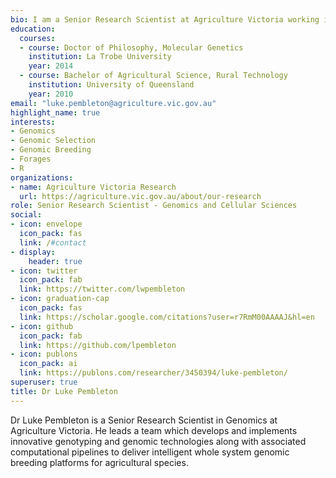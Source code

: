 ```yaml
---
bio: I am a Senior Research Scientist at Agriculture Victoria working in Genomics and Cellular Sciences of agricultural forages and crops.
education:
  courses:
  - course: Doctor of Philosophy, Molecular Genetics
    institution: La Trobe University
    year: 2014
  - course: Bachelor of Agricultural Science, Rural Technology
    institution: University of Queensland
    year: 2010
email: "luke.pembleton@agriculture.vic.gov.au"
highlight_name: true
interests:
- Genomics
- Genomic Selection
- Genomic Breeding
- Forages
- R
organizations:
- name: Agriculture Victoria Research
  url: https://agriculture.vic.gov.au/about/our-research
role: Senior Research Scientist - Genomics and Cellular Sciences
social:
- icon: envelope
  icon_pack: fas
  link: /#contact
- display:
    header: true
- icon: twitter
  icon_pack: fab
  link: https://twitter.com/lwpembleton
- icon: graduation-cap
  icon_pack: fas
  link: https://scholar.google.com/citations?user=r7RmM00AAAAJ&hl=en
- icon: github
  icon_pack: fab
  link: https://github.com/lpembleton
- icon: publons
  icon_pack: ai
  link: https://publons.com/researcher/3450394/luke-pembleton/
superuser: true
title: Dr Luke Pembleton
---
```


Dr Luke Pembleton is a Senior Research Scientist in Genomics at Agriculture Victoria. He leads a team which develops and implements innovative genotyping and genomic technologies along with associated computational pipelines to deliver intelligent whole system genomic breeding platforms for agricultural species. 

